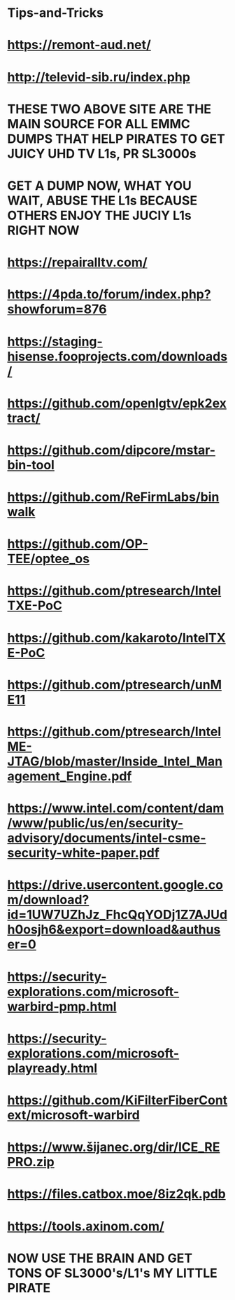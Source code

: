 # Tips-and-Tricks
# https://remont-aud.net/ 
# http://televid-sib.ru/index.php
# THESE TWO ABOVE SITE ARE THE MAIN SOURCE FOR ALL EMMC DUMPS THAT HELP PIRATES TO GET JUICY UHD TV L1s, PR SL3000s
# GET A DUMP NOW, WHAT YOU WAIT, ABUSE THE L1s BECAUSE OTHERS ENJOY THE JUCIY L1s RIGHT NOW
# https://repairalltv.com/
# https://4pda.to/forum/index.php?showforum=876
# https://staging-hisense.fooprojects.com/downloads/
# https://github.com/openlgtv/epk2extract/
# https://github.com/dipcore/mstar-bin-tool
# https://github.com/ReFirmLabs/binwalk
# https://github.com/OP-TEE/optee_os
# https://github.com/ptresearch/IntelTXE-PoC
# https://github.com/kakaroto/IntelTXE-PoC
# https://github.com/ptresearch/unME11
# https://github.com/ptresearch/IntelME-JTAG/blob/master/Inside_Intel_Management_Engine.pdf
# https://www.intel.com/content/dam/www/public/us/en/security-advisory/documents/intel-csme-security-white-paper.pdf
# https://drive.usercontent.google.com/download?id=1UW7UZhJz_FhcQqYODj1Z7AJUdh0osjh6&export=download&authuser=0
# https://security-explorations.com/microsoft-warbird-pmp.html
# https://security-explorations.com/microsoft-playready.html
# https://github.com/KiFilterFiberContext/microsoft-warbird
# https://www.šijanec.org/dir/ICE_REPRO.zip
# https://files.catbox.moe/8iz2qk.pdb
# https://tools.axinom.com/
# NOW USE THE BRAIN AND GET TONS OF SL3000's/L1's MY LITTLE PIRATE
